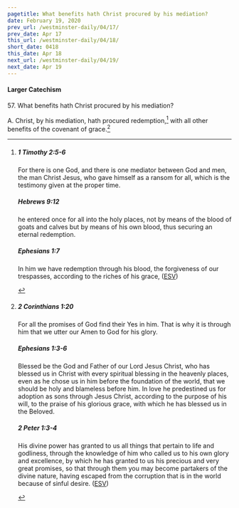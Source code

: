 ```yaml
---
pagetitle: What benefits hath Christ procured by his mediation?
date: February 19, 2020
prev_url: /westminster-daily/04/17/
prev_date: Apr 17
this_url: /westminster-daily/04/18/
short_date: 0418
this_date: Apr 18
next_url: /westminster-daily/04/19/
next_date: Apr 19
---
```


#### Larger Catechism

57\. What benefits hath Christ procured by his mediation?

A. Christ, by his mediation, hath procured redemption,[^fnref:wlc1] with all other benefits of the covenant of grace.[^fnref:wlc2]


[^fnref:wlc1]: <div class="esv"><h5>1 Timothy 2:5-6</h5> <div class="esv-text"><p id="p54002005.01-1">For there is one God, and there is one mediator between God and men, the man Christ Jesus, who gave himself as a ransom for all, which is the testimony given at the proper time.</p> </div><h5>Hebrews 9:12</h5> <div class="esv-text"><p id="p58009012.01-2">he entered once for all into the holy places, not by means of the blood of goats and calves but by means of his own blood, thus securing an eternal redemption.</p> </div><h5>Ephesians 1:7</h5> <div class="esv-text"><p id="p49001007.01-3">In him we have redemption through his blood, the forgiveness of our trespasses, according to the riches of his grace,  (<a href="http://www.esv.org" class="copyright">ESV</a>)</p> </div> </div>

[^fnref:wlc2]: <div class="esv"><h5>2 Corinthians 1:20</h5> <div class="esv-text"><p id="p47001020.01-1">For all the promises of God find their Yes in him. That is why it is through him that we utter our Amen to God for his glory.</p> </div><h5>Ephesians 1:3-6</h5> <div class="esv-text"> <p id="p49001003.05-2">Blessed be the God and Father of our Lord Jesus Christ, who has blessed us in Christ with every spiritual blessing in the heavenly places, even as he chose us in him before the foundation of the world, that we should be holy and blameless before him. In love he predestined us for adoption as sons through Jesus Christ, according to the purpose of his will, to the praise of his glorious grace, with which he has blessed us in the Beloved.</p> </div><h5>2 Peter 1:3-4</h5> <div class="esv-text"> <p id="p61001003.07-3">His divine power has granted to us all things that pertain to life and godliness, through the knowledge of him who called us to his own glory and excellence, by which he has granted to us his precious and very great promises, so that through them you may become partakers of the divine nature, having escaped from the corruption that is in the world because of sinful desire.  (<a href="http://www.esv.org" class="copyright">ESV</a>)</p> </div> </div>

